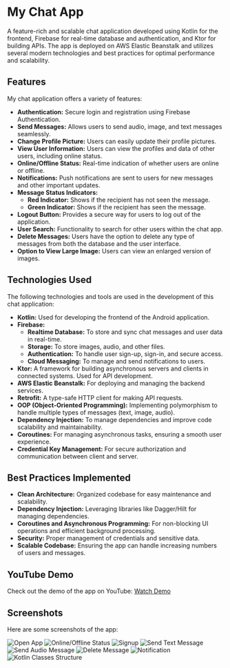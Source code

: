 # My Chat App

A feature-rich and scalable chat application developed using Kotlin for the frontend, Firebase for real-time database and authentication, and Ktor for building APIs. The app is deployed on AWS Elastic Beanstalk and utilizes several modern technologies and best practices for optimal performance and scalability.

## Features

My chat application offers a variety of features:

- **Authentication:** Secure login and registration using Firebase Authentication.
- **Send Messages:** Allows users to send audio, image, and text messages seamlessly.
- **Change Profile Picture:** Users can easily update their profile pictures.
- **View User Information:** Users can view the profiles and data of other users, including online status.
- **Online/Offline Status:** Real-time indication of whether users are online or offline.
- **Notifications:** Push notifications are sent to users for new messages and other important updates.
- **Message Status Indicators:**
  - **Red Indicator:** Shows if the recipient has not seen the message.
  - **Green Indicator:** Shows if the recipient has seen the message.
- **Logout Button:** Provides a secure way for users to log out of the application.
- **User Search:** Functionality to search for other users within the chat app.
- **Delete Messages:** Users have the option to delete any type of messages from both the database and the user interface.
- **Option to View Large Image:** Users can view an enlarged version of images.

## Technologies Used

The following technologies and tools are used in the development of this chat application:

- **Kotlin:** Used for developing the frontend of the Android application.
- **Firebase:**
  - **Realtime Database:** To store and sync chat messages and user data in real-time.
  - **Storage:** To store images, audio, and other files.
  - **Authentication:** To handle user sign-up, sign-in, and secure access.
  - **Cloud Messaging:** To manage and send notifications to users.
- **Ktor:** A framework for building asynchronous servers and clients in connected systems. Used for API development.
- **AWS Elastic Beanstalk:** For deploying and managing the backend services.
- **Retrofit:** A type-safe HTTP client for making API requests.
- **OOP (Object-Oriented Programming):** Implementing polymorphism to handle multiple types of messages (text, image, audio).
- **Dependency Injection:** To manage dependencies and improve code scalability and maintainability.
- **Coroutines:** For managing asynchronous tasks, ensuring a smooth user experience.
- **Credential Key Management:** For secure authorization and communication between client and server.

## Best Practices Implemented

- **Clean Architecture:** Organized codebase for easy maintenance and scalability.
- **Dependency Injection:** Leveraging libraries like Dagger/Hilt for managing dependencies.
- **Coroutines and Asynchronous Programming:** For non-blocking UI operations and efficient background processing.
- **Security:** Proper management of credentials and sensitive data.
- **Scalable Codebase:** Ensuring the app can handle increasing numbers of users and messages.

## YouTube Demo

Check out the demo of the app on YouTube: [Watch Demo](https://youtu.be/llaznWZZKGc)

## Screenshots

Here are some screenshots of the app:

![Open App](images/opning_app_%200_.jpg)
![Online/Offline Status](images/onligne_image_recycle%20.jpg)
![Signup](images/SIGNUP%20_3.jpg)
![Send Text Message](images/SEND%20_TEXT_MESSAGE%20_4_.jpg)
![Send Audio Message](images/SEND_AUDIO_MESSAGE_6_%20.jpg)
![Delete Message](images/DELETE%20MESSAGE%20_7_.jpg)
![Notification](images/NOTIFICATION%20_8_.jpg)
![Kotlin Classes Structure](images/kotline_classes_structure%20_chat_9_.png)

